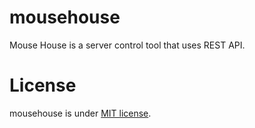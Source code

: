 # mousehouse

Mouse House is a server control tool that uses REST API.

 
# License
 
mousehouse is under [MIT license](https://opensource.org/licenses/mit-license.php).
 
